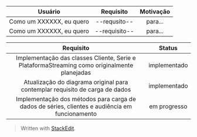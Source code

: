 | Usuário      | Requisito | Motivação     |
| :----:        |    :----:   |          :----: |
| Como um XXXXXX, eu quero      | --requsito--       | para...    |
| Como um XXXXXX, eu quero   | --requisito--         | para...      |

| Requisito | Status     |
| :----:        |   :----: |
| Implementação das classes Cliente, Serie e PlataformaStreaming como originalmente planejadas   | implementado  |
| Atualização do diagrama original para contemplar requisito de carga de dados    | implementado     |
|Implementação dos métodos para carga de dados de séries, clientes e audiência em funcionamento  | em progresso     |




> Written with [StackEdit](https://stackedit.io/).
